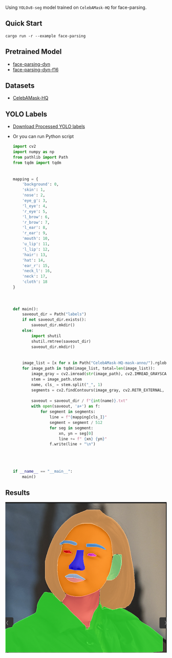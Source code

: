Using `YOLOv8-seg` model trained on `CelebAMask-HQ` for face-parsing.

## Quick Start

```shell
cargo run -r --example face-parsing
```

## Pretrained Model

- [face-parsing-dyn](https://github.com/jamjamjon/assets/releases/download/v0.0.1/face-parsing-dyn.onnx)
- [face-parsing-dyn-f16](https://github.com/jamjamjon/assets/releases/download/v0.0.1/face-parsing-dyn-f16.onnx)


## Datasets

- [CelebAMask-HQ](https://github.com/switchablenorms/CelebAMask-HQ/tree/master/face_parsing)

## YOLO Labels

- [Download Processed YOLO labels](https://github.com/jamjamjon/assets/releases/download/v0.0.1/CelebAMask-HQ-YOLO-Labels.zip)

- Or you can run Python script

	```Python
	import cv2
	import numpy as np
	from pathlib import Path
	from tqdm import tqdm


	mapping = {
	    'background': 0,
	    'skin': 1,
	    'nose': 2,
	    'eye_g': 3,
	    'l_eye': 4,
	    'r_eye': 5,
	    'l_brow': 6,
	    'r_brow': 7,
	    'l_ear': 8,
	    'r_ear': 9,
	    'mouth': 10,
	    'u_lip': 11,
	    'l_lip': 12,
	    'hair': 13,
	    'hat': 14,
	    'ear_r': 15,
	    'neck_l': 16,
	    'neck': 17,
	    'cloth': 18
	}



	def main():
		saveout_dir = Path("labels")
		if not saveout_dir.exists():
			saveout_dir.mkdir()
		else:
			import shutil
			shutil.rmtree(saveout_dir)
			saveout_dir.mkdir()


		image_list = [x for x in Path("CelebAMask-HQ-mask-anno/").rglob("*.png")]
		for image_path in tqdm(image_list, total=len(image_list)):
			image_gray = cv2.imread(str(image_path), cv2.IMREAD_GRAYSCALE)
			stem = image_path.stem
			name, cls_ = stem.split("_", 1)
			segments = cv2.findContours(image_gray, cv2.RETR_EXTERNAL, cv2.CHAIN_APPROX_SIMPLE)[0] 

			saveout = saveout_dir / f"{int(name)}.txt"
			with open(saveout, 'a+') as f:
				for segment in segments:
					line = f"{mapping[cls_]}"
					segment = segment / 512
					for seg in segment:
						xn, yn = seg[0]
						line += f" {xn} {yn}"
					f.write(line + "\n")




	if __name__ == "__main__":
	    main()

	```

## Results

![](./demo.png)
